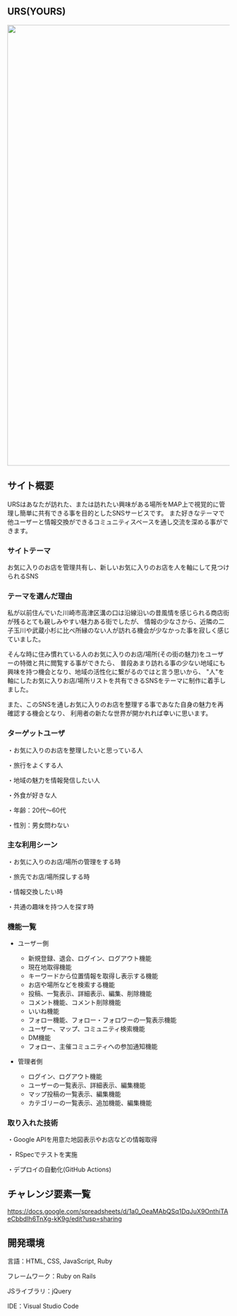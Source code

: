 ## URS(YOURS)
<img width="1000" src="assets/images/urs_image.png">

## サイト概要
URSはあなたが訪れた、または訪れたい興味がある場所をMAP上で視覚的に管理し簡単に共有できる事を目的としたSNSサービスです。
また好きなテーマで他ユーザーと情報交換ができるコミュニティスペースを通し交流を深める事ができます。

### サイトテーマ
お気に入りのお店を管理共有し、新しいお気に入りのお店を人を軸にして見つけられるSNS

### テーマを選んだ理由
私が以前住んでいた川崎市高津区溝の口は沿線沿いの昔風情を感じられる商店街が残るとても親しみやすい魅力ある街でしたが、
情報の少なさから、近隣の二子玉川や武蔵小杉に比べ所縁のない人が訪れる機会が少なかった事を寂しく感じていました。

そんな時に住み慣れている人のお気に入りのお店/場所(その街の魅力)をユーザーの特徴と共に閲覧する事ができたら、
普段あまり訪れる事の少ない地域にも興味を持つ機会となり、地域の活性化に繋がるのではと言う思いから、
"人"を軸にしたお気に入りお店/場所リストを共有できるSNSをテーマに制作に着手しました。

また、このSNSを通しお気に入りのお店を整理する事であなた自身の魅力を再確認する機会となり、
利用者の新たな世界が開かれれば幸いに思います。
### ターゲットユーザ
・お気に入りのお店を整理したいと思っている人

・旅行をよくする人

・地域の魅力を情報発信したい人

・外食が好きな人

・年齢：20代〜60代

・性別：男女問わない

### 主な利用シーン
・お気に入りのお店/場所の管理をする時

・旅先でお店/場所探しする時

・情報交換したい時

・共通の趣味を持つ人を探す時

### 機能一覧
* ユーザー側
    * 新規登録、退会、ログイン、ログアウト機能
    * 現在地取得機能
    * キーワードから位置情報を取得し表示する機能
    * お店や場所などを検索する機能
    * 投稿、一覧表示、詳細表示、編集、削除機能
    * コメント機能、コメント削除機能
    * いいね機能
    *  フォロー機能、フォロー・フォロワーの一覧表示機能
    * ユーザー、マップ、コミュニティ検索機能
    * DM機能
    * フォロー、主催コミュニティへの参加通知機能

* 管理者側
    * ログイン、ログアウト機能
    * ユーザーの一覧表示、詳細表示、編集機能
    * マップ投稿の一覧表示、編集機能
    * カテゴリーの一覧表示、追加機能、編集機能


### 取り入れた技術
・Google APIを用意た地図表示やお店などの情報取得

・ RSpecでテストを実施

・デプロイの自動化(GitHub Actions)

## チャレンジ要素一覧
https://docs.google.com/spreadsheets/d/1a0_OeaMAbQSq1DqJuX9OnthiTAeCbbdIh6TnXg-kK9g/edit?usp=sharing

## 開発環境
言語：HTML, CSS, JavaScript, Ruby

フレームワーク：Ruby on Rails

JSライブラリ：jQuery

IDE：Visual Studio Code